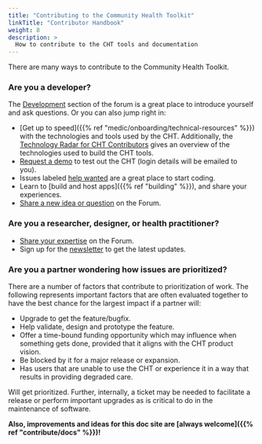 ```yaml
---
title: "Contributing to the Community Health Toolkit"
linkTitle: "Contributor Handbook"
weight: 8
description: >
  How to contribute to the CHT tools and documentation
---
```


There are many ways to contribute to the Community Health Toolkit.

### Are you a developer?

The [Development](https://forum.communityhealthtoolkit.org/c/support/development/7) section of the forum is a great place to introduce yourself and ask questions. Or you can also jump right in:
- [Get up to speed]({{% ref "medic/onboarding/technical-resources" %}}) with the technologies and tools used by the CHT. Additionally, the [Technology Radar for CHT Contributors](https://docs.communityhealthtoolkit.org/cht-tech-radar-contributors/) gives an overview of the technologies used to build the CHT tools. 
- [Request a demo](https://communityhealthtoolkit.org/contact) to test out the CHT (login details will be emailed to you).
- Issues labeled [help wanted](https://github.com/medic/cht-core/issues?q=is%3Aopen%20is%3Aissue%20label%3A%22Help%20wanted%22) are a great place to start coding. 
- Learn to [build and host apps]({{% ref "building" %}}), and share your experiences.
- [Share a new idea or question](https://forum.communityhealthtoolkit.org/) on the Forum.

### Are you a researcher, designer, or health practitioner?

- [Share your expertise](https://forum.communityhealthtoolkit.org) on the Forum.
- Sign up for the [newsletter](https://communityhealthtoolkit.org/contact) to get the latest updates.

### Are you a partner wondering how issues are prioritized?

There are a number of factors that contribute to prioritization of work. The following represents important factors that are often evaluated together to have the best chance for the largest impact if a partner will: 

* Upgrade to get the feature/bugfix.
* Help validate, design and prototype the feature.
* Offer a time-bound funding opportunity which may influence when something gets done, provided that it aligns with the CHT product vision.
* Be blocked by it for a major release or expansion.
* Has users that are unable to use the CHT or experience it in a way that results in providing degraded care.

Will get prioritized.  Further, internally, a ticket may be needed to facilitate a release or perform important upgrades as is critical to do in the maintenance of software.


**Also, improvements and ideas for this doc site are [always welcome]({{% ref "contribute/docs" %}})!**
